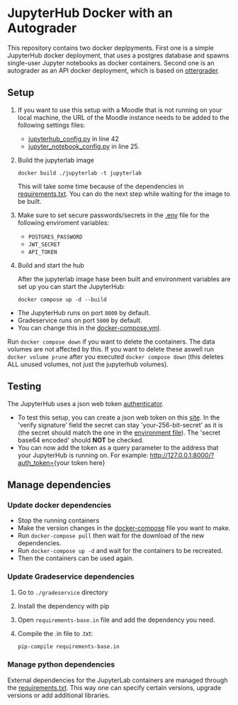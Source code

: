 # JupyterHub Docker with an Autograder

This repository contains two docker deplpyments.
First one is a simple JupyterHub docker deployment, that uses a postgres database and spawns single-user Jupyter notebooks as docker containers.
Second one is an autograder as an API docker deployment, which is based on [ottergrader](https://otter-grader.readthedocs.io/en/latest/).

## Setup

1. If you want to use this setup with a Moodle that is not running on your local machine, the URL of the Moodle instance needs to be added to the following settings files:

   - [jupyterhub_config.py](./jupyterhub/jupyterhub_config.py?plain=1#L42) in line 42
   - [jupyter_notebook_config.py](./jupyterlab/jupyter_notebook_config.py?plain=1#L25) in line 25.

1. Build the jupyterlab image

   ```shell
   docker build ./jupyterlab -t jupyterlab
   ```

   This will take some time because of the dependencies in [requirements.txt](./jupyterlab/requirements.txt).
   You can do the next step while waiting for the image to be built.

1. Make sure to set secure passwords/secrets in the [.env](./.env) file for the following enviroment variables:

   - `POSTGRES_PASSWORD`
   - `JWT_SECRET`
   - `API_TOKEN`

1. Build and start the hub

   After the jupyterlab image hase been built and environment variables are set up you can start the JupyterHub:

   ```shell
   docker compose up -d --build
   ```

- The JupyterHub runs on port `8000` by default.
- Gradeservice runs on port `5000` by default.
- You can change this in the [docker-compose.yml](./docker-compose.yml).

Run `docker compose down` if you want to delete the containers. The data volumes are not affected by this. If you want to delete these aswell run `docker volume prune` after you executed `docker compose down` (this deletes ALL unused volumes, not just the jupyterhub volumes).

## Testing

The JupyterHub uses a json web token [authenticator](https://github.com/izihawa/jwtauthenticator_v2).

- To test this setup, you can create a json web token on this [site](https://jwt.io/#debugger-io).
  In the 'verify signature' field the secret can stay 'your-256-bit-secret' as it is (the secret should match the one in the [environment file](.env)).
  The 'secret base64 encoded' should **NOT** be checked.
- You can now add the token as a query parameter to the address that your JupyterHub is running on.
  For example: <http://127.0.0.1:8000/?auth_token=>{your token here}

## Manage dependencies

### Update docker dependencies

- Stop the running containers
- Make the version changes in the [docker-compose](docker-compose.yml) file you want to make.
- Run `docker-compose pull` then wait for the download of the new dependencies.
- Run `docker-compose up -d` and wait for the containers to be recreated.
- Then the containers can be used again.

### Update Gradeservice dependencies

1. Go to `./gradeservice` directory
1. Install the dependency with pip
1. Open `requirements-base.in` file and add the dependency you need.
1. Compile the .in file to .txt:

   ```sh
   pip-compile requirements-base.in
   ```

### Manage python dependencies

External dependencies for the JupyterLab containers are managed through the [requirements.txt](https://pip.pypa.io/en/stable/reference/requirements-file-format/). This way one can specify certain versions, upgrade versions or add additional libraries.
